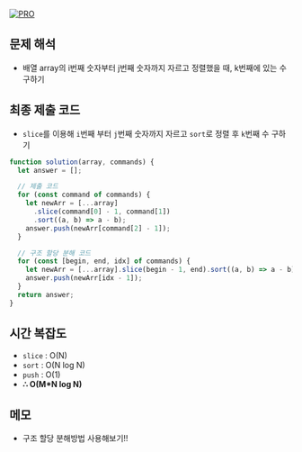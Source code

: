 [![PRO]][Link]

## 문제 해석

- 배열 array의 i번째 숫자부터 j번째 숫자까지 자르고 정렬했을 때, k번째에 있는 수 구하기

## 최종 제출 코드

- `slice`를 이용해 `i`번째 부터 `j`번째 숫자까지 자르고 `sort`로 정렬 후 `k`번째 수 구하기

```js
function solution(array, commands) {
  let answer = [];

  // 제출 코드
  for (const command of commands) {
    let newArr = [...array]
      .slice(command[0] - 1, command[1])
      .sort((a, b) => a - b);
    answer.push(newArr[command[2] - 1]);
  }

  // 구조 할당 분해 코드
  for (const [begin, end, idx] of commands) {
    let newArr = [...array].slice(begin - 1, end).sort((a, b) => a - b);
    answer.push(newArr[idx - 1]);
  }
  return answer;
}
```

## 시간 복잡도

- `slice` : O(N)
- `sort` : O(N log N)
- `push` : O(1)
- **∴ O(M\*N log N)**

## 메모

- 구조 할당 분해방법 사용해보기!!

<!---------------------------------------------------------------------------->

[PRO]: https://github.com/GoSSaChin/algorithm-js/assets/107768516/67c43b52-bc3f-4571-a249-5519021afbb0
[Link]: https://school.programmers.co.kr/learn/courses/30/lessons/42748
